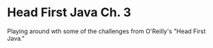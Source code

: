 # Head First Java Ch. 3

Playing around wth some of the challenges from O'Reilly's "Head First Java."